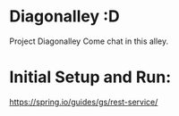 # Diagonalley :D

Project Diagonalley
Come chat in this alley.


# Initial Setup and Run:
https://spring.io/guides/gs/rest-service/
